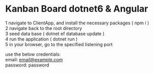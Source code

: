# Kanban Board dotnet6 & Angular

1 navigate to ClientApp, and install the necessary packages ( npm i ) <br/>
2 navigate back to the root directory <br/>
3 seed data base ( dotnet ef database update ) <br/>
4 run the application ( dotnet run ) <br/>
5 in your browser, go to the specified listening port <br/>

use the below credentials: <br/>
email: email@example.com <br/>
password: password <br/>
